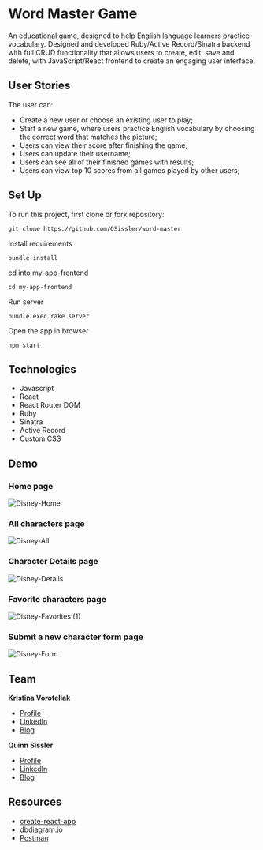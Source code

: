 # Word Master Game
An educational game, designed to help English language learners practice vocabulary. Designed and developed Ruby/Active Record/Sinatra backend with full CRUD functionality that allows users to create, edit, save and delete, with JavaScript/React frontend to create an engaging user interface.

## User Stories

The user can:

- Create a new user or choose an existing user to play;
- Start a new game, where users practice English vocabulary by choosing the correct word that matches the picture;
- Users can view their score after finishing the game;
- Users can update their username;
- Users can see all of their finished games with results;
- Users can view top 10 scores from all games played by other users;

## Set Up

To run this project, first clone or fork repository:

```
git clone https://github.com/QSissler/word-master
```

Install requirements

```
bundle install
```

cd into my-app-frontend

```
cd my-app-frontend
```

Run server 

```
bundle exec rake server
```

Open the app in browser

```
npm start
```


## Technologies

- Javascript
- React
- React Router DOM
- Ruby
- Sinatra
- Active Record
- Custom CSS

## Demo

### Home page
![Disney-Home](https://user-images.githubusercontent.com/105557320/200914032-af20c794-053a-4996-9099-e6f5b382bc4d.png)

### All characters page

![Disney-All](https://user-images.githubusercontent.com/105557320/200914071-ba411672-d890-4d35-8e76-a85a04d2ecfd.png)

### Character Details page
![Disney-Details](https://user-images.githubusercontent.com/105557320/200914110-578b1101-8d13-4075-af77-4a1be5ff377a.png)

### Favorite characters page 
![Disney-Favorites (1)](https://user-images.githubusercontent.com/105557320/200914157-e46e1503-7bd0-46e8-ad4a-c29456b20129.png)

### Submit a new character form page
![Disney-Form](https://user-images.githubusercontent.com/105557320/200914204-3993750b-9ce8-43f3-ba83-bf59683fc412.png)


## Team
**Kristina Voroteliak**

- [Profile](https://github.com/chrispavla)
- [LinkedIn](https://www.linkedin.com/in/kristina-voroteliak/)
- [Blog](https://dev.to/chrispavla)

**Quinn Sissler**

- [Profile](https://github.com/QSissler)
- [LinkedIn](https://www.linkedin.com/in/quinn-sissler/)
- [Blog](https://dev.to/qsissler)

## Resources

- [create-react-app][]
- [dbdiagram.io][]
- [Postman][postman download]

[create-react-app]: https://create-react-app.dev/docs/getting-started
[create repo]: https://docs.github.com/en/get-started/quickstart/create-a-repo
[dbdiagram.io]: https://dbdiagram.io/
[postman download]: https://www.postman.com/downloads/
[network tab]: https://developer.chrome.com/docs/devtools/network/
